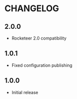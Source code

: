 # CHANGELOG

## 2.0.0

- Rocketeer 2.0 compatibility

## 1.0.1

- Fixed configuration publishing

## 1.0.0

- Initial release
